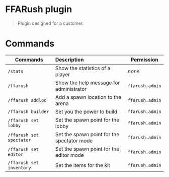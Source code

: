 FFARush plugin
============

> Plugin designed for a customer.

Commands
============

| Commands                            | Description                                                  | Permission                                                                                                      |
|---------------------------------|:-----------------------------------------------------------------|-----------------------------------------------------------------------------------------------------------------|
| `/stats`                        | Show the statistics of a player                                 | *none*                                                              |
| `/ffarush`                      | Show the help message for administrator                                    | `ffarush.admin`                                                     |
| `/ffarush addloc`               | Add a spawn location to the arena                                 | `ffarush.admin`                                                     |
| `/ffarush builder`              | Set you the power to build                                        | `ffarush.admin`                                                     |
| `/ffarush set lobby`            | Set the spawn point for the lobby                                 | `ffarush.admin`                                                     |
| `/ffarush set spectator`        | Set the spawn point for the spectator mode                        | `ffarush.admin`                                                     |
| `/ffarush set editor`           | Set the spawn point for the editor mode                           | `ffarush.admin`                                                     |
| `/ffarush set inventory`        | Set the items for the kit                                         | `ffarush.admin`                                                     |

